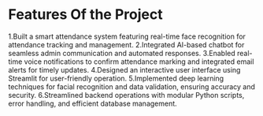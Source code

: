 # Features Of the Project
1.Built a smart attendance system featuring real-time face recognition for attendance tracking and management.
2.Integrated AI-based chatbot for seamless admin communication and automated responses.
3.Enabled real-time voice notifications to confirm attendance marking and integrated email alerts for timely updates.
4.Designed an interactive user interface using Streamlit for user-friendly operation.
5.Implemented deep learning techniques for facial recognition and data validation, ensuring accuracy and security.
6.Streamlined backend operations with modular Python scripts, error handling, and efficient database management.
